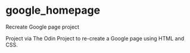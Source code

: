 google_homepage
===============

Recreate Google page project

Project via The Odin Project to re-create a Google page using HTML and CSS.
